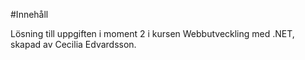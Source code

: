 #Innehåll

Lösning till uppgiften i moment 2 i kursen Webbutveckling med .NET, skapad av Cecilia Edvardsson. 
